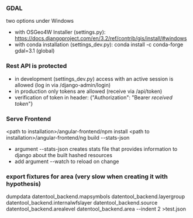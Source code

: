 ### GDAL
two options under Windows
- with OSGeo4W Installer (settings.py):
https://docs.djangoproject.com/en/3.2/ref/contrib/gis/install/#windows
- with conda installation (settings_dev.py):
conda install -c conda-forge gdal=3.1 (global)

### Rest API is protected
- in development (settings_dev.py) access with an active session is allowed
(log in via /django-admin/login)
- in production only tokens are allowed (receive via /api/token)
- verification of token in header: {"Authorization": "Bearer *received token*"}

### Serve Frontend
\<path to installation\>/angular-frontend/npm install
\<path to installation\>/angular-frontend/ng build --stats-json
 - argument --stats-json creates stats file that provides information to django about the built hashed resources
 - add argument --watch to reload on change

### export fixtures for area (very slow when creating it with hypothesis)
dumpdata datentool_backend.mapsymbols datentool_backend.layergroup datentool_backend.internalwfslayer datentool_backend.source datentool_backend.arealevel datentool_backend.area --indent 2 >test.json